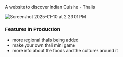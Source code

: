 A website to discover Indian Cuisine - Thalis

![Screenshot 2025-01-10 at 2 23 01 PM](https://github.com/user-attachments/assets/8d4fcbd5-97f5-4c94-8a3d-f69b6daec34c)



### Features in Production
- more regional thalis being added
- make your own thali mini game
- more info about the foods and the cultures around it
